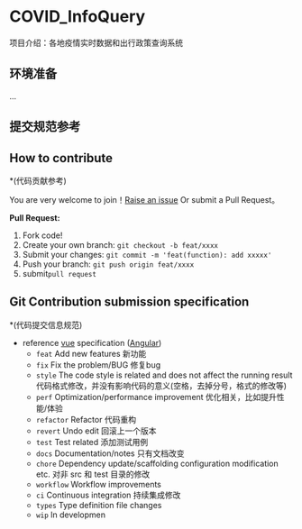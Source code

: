# COVID_InfoQuery
项目介绍：各地疫情实时数据和出行政策查询系统
## 环境准备
...

## 提交规范参考
## How to contribute
\*(代码贡献参考)

You are very welcome to join！[Raise an issue](https://github.com/anncwb/vue-vben-admin/issues/new/choose) Or submit a Pull Request。

**Pull Request:**

1. Fork code!
2. Create your own branch: `git checkout -b feat/xxxx`
3. Submit your changes: `git commit -m 'feat(function): add xxxxx'`
4. Push your branch: `git push origin feat/xxxx`
5. submit`pull request`

## Git Contribution submission specification
\*(代码提交信息规范)

- reference [vue](https://github.com/vuejs/vue/blob/dev/.github/COMMIT_CONVENTION.md) specification ([Angular](https://github.com/conventional-changelog/conventional-changelog/tree/master/packages/conventional-changelog-angular))
  - `feat` Add new features 新功能
  - `fix` Fix the problem/BUG 修复bug
  - `style` The code style is related and does not affect the running result 代码格式修改，并没有影响代码的意义(空格，去掉分号，格式的修改等)
  - `perf` Optimization/performance improvement 优化相关，比如提升性能/体验
  - `refactor` Refactor  代码重构
  - `revert` Undo edit 回滚上一个版本
  - `test` Test related 添加测试用例
  - `docs` Documentation/notes 只有文档改变
  - `chore` Dependency update/scaffolding configuration modification etc.  对非 src 和 test 目录的修改
  - `workflow` Workflow improvements
  - `ci` Continuous integration 持续集成修改
  - `types` Type definition file changes
  - `wip` In developmen

